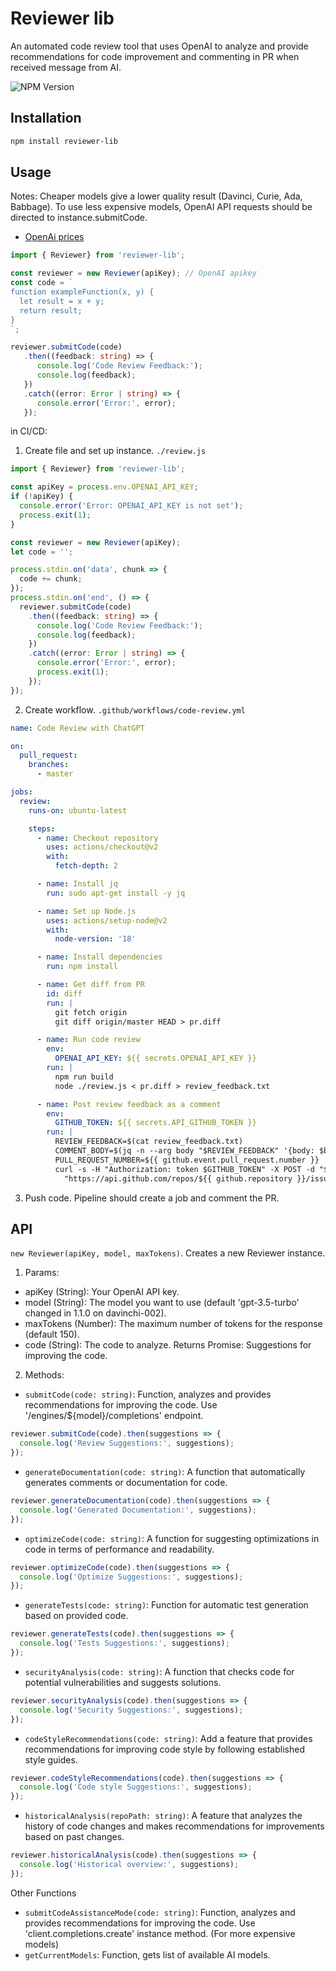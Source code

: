 # Reviewer lib
An automated code review tool that uses OpenAI to analyze and provide 
recommendations for code improvement and commenting in PR when received message from AI.

[//]: # (![Build Status]&#40;https://img.shields.io/github/actions/workflow/status/your-username/reviewer-lib/ci.yml&#41;)

[//]: # (![Coverage]&#40;https://img.shields.io/codecov/c/github/your-username/reviewer-lib&#41;)

![NPM Version](https://img.shields.io/npm/v/reviewer-lib)


## Installation
```sh copy
npm install reviewer-lib
```
## Usage
Notes: Cheaper models give a lower quality result (Davinci, Curie, Ada, Babbage).
To use less expensive models, OpenAI API requests should be directed to instance.submitCode.
- [OpenAi prices](https://openai.com/api/pricing/https://openai.com/api/pricing/)
```typescript
import { Reviewer} from 'reviewer-lib';

const reviewer = new Reviewer(apiKey); // OpenAI apikey
const code = `
function exampleFunction(x, y) {
  let result = x + y;
  return result;
}
`;

reviewer.submitCode(code)
   .then((feedback: string) => {
      console.log('Code Review Feedback:');
      console.log(feedback);
   })
   .catch((error: Error | string) => {
      console.error('Error:', error);
   });
```

in CI/CD:
1. Create file and set up instance. `./review.js`
```typescript copy
import { Reviewer} from 'reviewer-lib';

const apiKey = process.env.OPENAI_API_KEY;
if (!apiKey) {
  console.error('Error: OPENAI_API_KEY is not set');
  process.exit(1);
}

const reviewer = new Reviewer(apiKey);
let code = '';

process.stdin.on('data', chunk => {
  code += chunk;
});
process.stdin.on('end', () => {
  reviewer.submitCode(code)
    .then((feedback: string) => {
      console.log('Code Review Feedback:');
      console.log(feedback);
    })
    .catch((error: Error | string) => {
      console.error('Error:', error);
      process.exit(1);
    });
});
```
2. Create workflow. `.github/workflows/code-review.yml`
```yaml copy
name: Code Review with ChatGPT

on:
  pull_request:
    branches:
      - master

jobs:
  review:
    runs-on: ubuntu-latest

    steps:
      - name: Checkout repository
        uses: actions/checkout@v2
        with:
          fetch-depth: 2

      - name: Install jq
        run: sudo apt-get install -y jq

      - name: Set up Node.js
        uses: actions/setup-node@v2
        with:
          node-version: '18'

      - name: Install dependencies
        run: npm install

      - name: Get diff from PR
        id: diff
        run: |
          git fetch origin
          git diff origin/master HEAD > pr.diff

      - name: Run code review
        env:
          OPENAI_API_KEY: ${{ secrets.OPENAI_API_KEY }}
        run: |
          npm run build
          node ./review.js < pr.diff > review_feedback.txt

      - name: Post review feedback as a comment
        env:
          GITHUB_TOKEN: ${{ secrets.API_GITHUB_TOKEN }}
        run: |
          REVIEW_FEEDBACK=$(cat review_feedback.txt)
          COMMENT_BODY=$(jq -n --arg body "$REVIEW_FEEDBACK" '{body: $body}')
          PULL_REQUEST_NUMBER=${{ github.event.pull_request.number }}
          curl -s -H "Authorization: token $GITHUB_TOKEN" -X POST -d "$COMMENT_BODY" \
            "https://api.github.com/repos/${{ github.repository }}/issues/$PULL_REQUEST_NUMBER/comments"

```
3. Push code. Pipeline should create a job and comment the PR.

## API
`new Reviewer(apiKey, model, maxTokens)`. Creates a new Reviewer instance.
1. Params:
- apiKey (String): Your OpenAI API key.
- model (String): The model you want to use (default 'gpt-3.5-turbo' changed in 1.1.0 on davinchi-002).
- maxTokens (Number): The maximum number of tokens for the response (default 150).
- code (String): The code to analyze. Returns Promise<String>: Suggestions for improving the code.
2. Methods:
- `submitCode(code: string)`: Function, analyzes and provides recommendations for improving the code. Use '/engines/${model}/completions' endpoint.
```typescript copy
reviewer.submitCode(code).then(suggestions => {
  console.log('Review Suggestions:', suggestions);
});
```
- `generateDocumentation(code: string)`: A function that automatically generates comments or documentation for code.
```typescript copy
reviewer.generateDocumentation(code).then(suggestions => {
  console.log('Generated Documentation:', suggestions);
});
```
- `optimizeCode(code: string)`: A function for suggesting optimizations in code in terms of performance and readability.
```typescript copy
reviewer.optimizeCode(code).then(suggestions => {
  console.log('Optimize Suggestions:', suggestions);
});
```
- `generateTests(code: string)`: Function for automatic test generation based on provided code.
```typescript copy
reviewer.generateTests(code).then(suggestions => {
  console.log('Tests Suggestions:', suggestions);
});
```
- `securityAnalysis(code: string)`: A function that checks code for potential vulnerabilities and suggests solutions.
```typescript copy
reviewer.securityAnalysis(code).then(suggestions => {
  console.log('Security Suggestions:', suggestions);
});
```
- `codeStyleRecommendations(code: string)`: Add a feature that provides recommendations for improving code style by following established style guides.
```typescript copy
reviewer.codeStyleRecommendations(code).then(suggestions => {
  console.log('Code style Suggestions:', suggestions);
});
```
- `historicalAnalysis(repoPath: string)`: A feature that analyzes the history of code changes and makes recommendations for improvements based on past changes.
```typescript copy
reviewer.historicalAnalysis(code).then(suggestions => {
  console.log('Historical overview:', suggestions);
});
```
Other Functions
- `submitCodeAssistanceMode(code: string)`: Function, analyzes and provides recommendations for improving the code. Use 'client.completions.create' instance method. (For more expensive models)
- `getCurrentModels`: Function, gets list of available AI models.

[//]: # (## Contributing)

[//]: # (```)

[//]: # (# Clone the repository)

[//]: # (git clone https://github.com/your-username/ai-code-reviewer.git)

[//]: # ()
[//]: # (# Install dependencies)

[//]: # (npm install)

[//]: # ()
[//]: # (# Create a new branch)

[//]: # (git checkout -b feature/your-feature)

[//]: # ()
[//]: # (# Send a pull request)

[//]: # (git push origin feature/your-feature)
